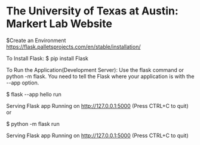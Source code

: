 # The University of Texas at Austin: Markert Lab Website

$Create an Environment
https://flask.palletsprojects.com/en/stable/installation/

To Install Flask:
$ pip install Flask

To Run the Application(Development Server):
Use the flask command or python -m flask. You need to tell the Flask where your application is with the --app option.

$ flask --app hello run

Serving Flask app
Running on http://127.0.0.1:5000 (Press CTRL+C to quit)
or

$ python -m flask run

Serving Flask app
Running on http://127.0.0.1:5000 (Press CTRL+C to quit)
